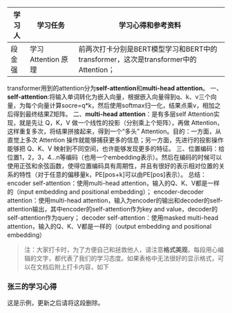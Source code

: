 学习人|学习任务|学习心得和参考资料
------ | ------ | ------ 
段金强 | 学习 Attention 原理 | 前两次打卡分别是BERT模型学习和BERT中的transformer，这次是transformer中的Attention；
transformer用到的attention分为**self-attention**和**multi-head attention**。
一、**self-attention**:将输入单词转化为嵌入向量，根据嵌入向量得到q、k、v三个向量，为每个向量计算socre=q*k，然后使用softmax归一化，结果点乘v，相加之后得到最终结果Z矩阵。
二、**multi-head attention**：是有多层self Attention实现，就是先让 Q，K，V 做一个线性的投影（分别乘上个矩阵），再做 Attention，这样重复多次，将结果拼接起来，得到一个“多头” Attention。目的：一方面，从直觉上多次 Attention 操作就能够捕获更多的信息；另一方面，先进行的投影操作能够把 Q、K、V 映射到不同空间，也许能够发现更多的特征。
三、位置编码：给位置1，2，3，4...n等编码（也用一个embedding表示）。然后在编码的时候可以使用正弦和余弦函数，使得位置编码具有周期性，并且有很好的表示相对位置的关系的特性（对于任意的偏移量k，PE[pos+k]可以由PE[pos]表示）。
总结：encoder self-attention：使用multi-head attention，输入的Q、K、V都是一样的（input embedding and positional embedding）；
encoder-decoder attention：使用multi-head attention，输入为encoder的输出和decoder的self-attention输出，其中encoder的self-attention作为key and value，decoder的self-attention作为query；
decoder self-attention：使用masked multi-head attention，输入的Q、K、V都是一样的（output embedding and positional embedding）
> 注：大家打卡时，为了方便自己和拯救他人，请注意**格式美观**，每段用心编辑的文字，都代表了我们的学习态度。如果表格中无法很好的显示格式，可以在文档后附上打卡内容，如下

### 张三的学习心得
这是示例，更新之后请将这段删除。
